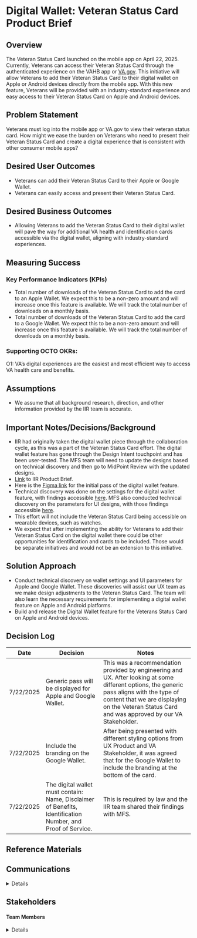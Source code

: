 # Digital Wallet: Veteran Status Card Product Brief

## Overview

The Veteran Status Card launched on the mobile app on April 22, 2025\. Currently, Veterans can access their Veteran Status Card through the authenticated experience on the VAHB app or [VA.gov](http://VA.gov). This initiative will allow Veterans to add their Veteran Status Card to their digital wallet on Apple or Android devices directly from the mobile app. With this new feature, Veterans will be provided with an industry-standard experience and easy access to their Veteran Status Card on Apple and Android devices. 

## Problem Statement

Veterans must log into the mobile app or VA.gov to view their veteran status card. How might we ease the burden on Veterans who need to present their Veteran Status Card and create a digital experience that is consistent with other consumer mobile apps?

## Desired User Outcomes

* Veterans can add their Veteran Status Card to their Apple or Google Wallet.   
* Veterans can easily access and present their Veteran Status Card.

## Desired Business Outcomes

* Allowing Veterans to add the Veteran Status Card to their digital wallet will pave the way for additional VA health and identification cards accessible via the digital wallet, aligning with industry-standard experiences.

## Measuring Success

### Key Performance Indicators (KPIs)

* Total number of downloads of the Veteran Status Card to add the card to an Apple Wallet. We expect this to be a non-zero amount and will increase once this feature is available. We will track the total number of downloads on a monthly basis.  
* Total number of downloads of the Veteran Status Card to add the card to a Google Wallet. We expect this to be a non-zero amount and will increase once this feature is available. We will track the total number of downloads on a monthly basis.

### Supporting OCTO OKRs:

O1: VA’s digital experiences are the easiest and most efficient way to access VA health care and benefits.

## Assumptions

* We assume that all background research, direction, and other information provided by the IIR team is accurate.

## Important Notes/Decisions/Background

* IIR had originally taken the digital wallet piece through the collaboration cycle, as this was a part of the Veteran Status Card effort. The digital wallet feature has gone through the Design Intent touchpoint and has been user-tested. The MFS team will need to update the designs based on technical discovery and then go to MidPoint Review with the updated designs.   
* [Link](https://github.com/department-of-veterans-affairs/va.gov-team/blob/master/products/veteran-status/v2-IIR/new-home-and-ux-product-outline.md) to IIR Product Brief.   
* Here is the [Figma link](https://www.figma.com/design/AobGKkBvIiDuYXR2QqkytC/IIR-Veteran-Status?node-id=5067-54707&p=f&t=fYS0DSqs49LlS5pf-0) for the initial pass of the digital wallet feature.   
* Technical discovery was done on the settings for the digital wallet feature, with findings accessible [here](https://github.com/department-of-veterans-affairs/va-mobile-feature-support/issues/415). MFS also conducted technical discovery on the parameters for UI designs, with those findings accessible [here](https://github.com/department-of-veterans-affairs/va-mobile-feature-support/issues/414).   
* This effort will not include the Veteran Status Card being accessible on wearable devices, such as watches.  
* We expect that after implementing the ability for Veterans to add their Veteran Status Card on the digital wallet there could be other opportunities for identification and cards to be included. Those would be separate initiatives and would not be an extension to this initiative. 

## Solution Approach

* Conduct technical discovery on wallet settings and UI parameters for Apple and Google Wallet. These discoveries will assist our UX team as we make design adjustments to the Veteran Status Card. The team will also learn the necessary requirements for implementing a digital wallet feature on Apple and Android platforms.     
* Build and release the Digital Wallet feature for the Veterans Status Card on Apple and Android devices. 

## Decision Log

| Date | Decision | Notes|
| --- | --- | --- | 
|7/22/2025| Generic pass will be displayed for Apple and Google Wallet. |This was a recommendation provided by engineering and UX. After looking at some different options, the generic pass aligns with the type of content that we are displaying on the Veteran Status Card and was approved by our VA Stakeholder.|
|7/22/2025| Include the branding on the Google Wallet. |After being presented with different styling options from UX Product and VA Stakeholder, it was agreed that for the Google Wallet to include the branding at the bottom of the card.|  
|7/22/2025| The digital wallet must contain: Name, Disclaimer of Benefits, Identification Number, and Proof of Service. |This is required by law and the IIR team shared their findings with MFS.| 


## Reference Materials

## Communications

<details>

- Team Name: Mobile Feature Support   
- Slack channel: \#mobile-feature-support-public   
- Product POCs:  
  - Michelle Middaugh, VA Product Owner, Mobile Feature Support  
  - Ryan Thurlwell, VA Lead, VA Mobile App
 

</details>

## Stakeholders 

#### Team Members

<details>
   
 - PM: Natalie Gibbons  
 - Engineering: Alex Teal  
 - Design: Natasha Huckleberry




 

